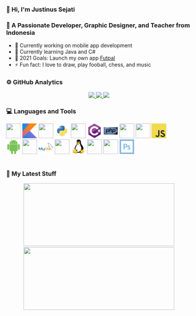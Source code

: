 

### 👋 Hi, I'm Justinus Sejati

### :briefcase: A Passionate Developer, Graphic Designer, and Teacher from Indonesia
- 🔭 Currently working on mobile app development
- 🌱 Currently learning Java and C#
- 🥅 2021 Goals: Launch my own app [Futpal](https://github.com/Karaskiv?tab=projects)
- ⚡ Fun fact: I love to draw, play fooball, chess, and music

### ⚙️ GitHub Analytics
<p align="center">
<a href="https://github.com/Karaskiv">
  <img height="180em" src="https://github-readme-stats-eight-theta.vercel.app/api?username=Karaskiv&show_icons=true&theme=tokyonight&include_all_commits=true&count_private=tokyonight&hide_border=true"/>
  <img height="180em" src="https://github-readme-stats-eight-theta.vercel.app/api/top-langs/?username=Karaskiv&layout=compact&langs_count=10&theme=tokyonight&hide_border=true"/>
  <img height="180em" src="https://github-readme-streak-stats.herokuapp.com/?user=Karaskiv&theme=gotham&hide_border=true"/>
</a>
</p>

### :computer: Languages and Tools
<code><img height="40" width="40" src="https://images.vexels.com/media/users/3/166401/isolated/preview/b82aa7ac3f736dd78570dd3fa3fa9e24-java-programming-language-icon-by-vexels.png"></code>
<code><img height="40" width="40" src="https://raw.githubusercontent.com/github/explore/80688e429a7d4ef2fca1e82350fe8e3517d3494d/topics/kotlin/kotlin.png"></code>
<code><img height="40" width="40" src="https://www.vectorlogo.zone/logos/dartlang/dartlang-icon.svg"></code>
<code><img height="40" width="40" src="https://raw.githubusercontent.com/github/explore/80688e429a7d4ef2fca1e82350fe8e3517d3494d/topics/python/python.png"></code>
<code><img height="40" width="40" src="https://cdn.iconscout.com/icon/free/png-512/c-programming-569564.png"></code>
<code><img height="40" width="40" src="https://raw.githubusercontent.com/devicons/devicon/master/icons/csharp/csharp-original.svg"></code>
<code><img height="40" width="40" src="https://raw.githubusercontent.com/devicons/devicon/master/icons/php/php-original.svg"></code>
<code><img height="40" width="40" src="https://www.flaticon.com/svg/static/icons/svg/1216/1216733.svg"></code>
<code><img height="40" width="40" src="https://cdn.iconscout.com/icon/free/png-256/css-131-722685.png"></code>
<code><img height="40" width="40" src="https://raw.githubusercontent.com/github/explore/80688e429a7d4ef2fca1e82350fe8e3517d3494d/topics/javascript/javascript.png"></code>
<br/>
<code><img height="40" width="40" src="https://raw.githubusercontent.com/github/explore/80688e429a7d4ef2fca1e82350fe8e3517d3494d/topics/android/android.png"></code>
<code><img height="40" width="40" src="https://www.vectorlogo.zone/logos/flutterio/flutterio-icon.svg"></code>
<code><img height="40" width="40" src="https://raw.githubusercontent.com/devicons/devicon/master/icons/mysql/mysql-original-wordmark.svg"></code>
<code><img height="40" width="40" src="https://www.vectorlogo.zone/logos/unity3d/unity3d-icon.svg"></code>
<code><img height="40" width="40" src="https://raw.githubusercontent.com/devicons/devicon/master/icons/linux/linux-original.svg"></code>
<code><img height="40" width="40" src="https://upload.wikimedia.org/wikipedia/commons/thumb/3/3f/Git_icon.svg/1024px-Git_icon.svg.png"></code>
<code><img height="40" width="40" src="https://www.vectorlogo.zone/logos/adobe_illustrator/adobe_illustrator-icon.svg"></code>
<code><img height="40" width="40" src="https://raw.githubusercontent.com/devicons/devicon/master/icons/photoshop/photoshop-line.svg"></code>
<br/>
<br/>

### 🚀 My Latest Stuff
<p align="center">
  <a href="https://github.com/Karaskiv/Desktop-FlappyBird">
    <img height="170em" width="410" src="https://github-readme-stats.vercel.app/api/pin?username=Karaskiv&repo=Desktop-FlappyBird&theme=radical&hide_border=true"/>
  </a>
  <a href="https://github.com/Karaskiv/Android-DinnerFix">
    <img height="170em" width="410"src="https://github-readme-stats.vercel.app/api/pin?username=Karaskiv&repo=Android-DinnerFix&theme=radical&hide_border=true"/>
  </a>
</p>
